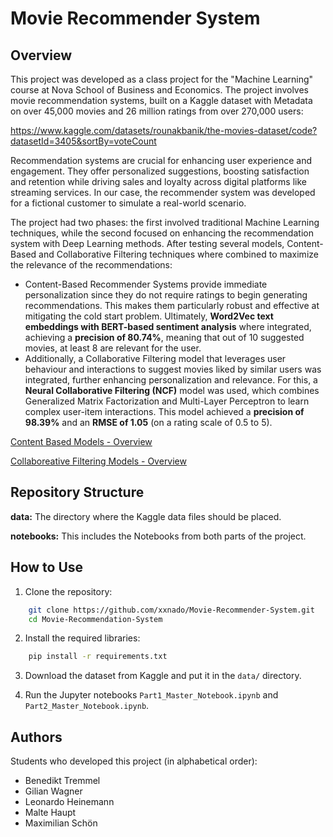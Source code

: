 # Movie Recommender System

## Overview
This project was developed as a class project for the "Machine Learning" course at Nova School of Business and Economics. The project involves movie recommendation systems, built on a Kaggle dataset with Metadata on over 45,000 movies and 26 million ratings from over 270,000 users:

https://www.kaggle.com/datasets/rounakbanik/the-movies-dataset/code?datasetId=3405&sortBy=voteCount

Recommendation systems are crucial for enhancing user experience and engagement. They offer personalized suggestions, boosting satisfaction and retention while driving sales and loyalty across digital platforms like streaming services. In our case, the recommender system was developed for a fictional customer to simulate a real-world scenario.

The project had two phases: the first involved traditional Machine Learning techniques, while the second focused on enhancing the recommendation system with Deep Learning methods. After testing several models, Content-Based and Collaborative Filtering techniques where combined to maximize the relevance of the recommendations:
- Content-Based Recommender Systems provide immediate personalization since they do not require ratings to begin generating recommendations. This makes them particularly robust and effective at mitigating the cold start problem. Ultimately, **Word2Vec text embeddings with BERT-based sentiment analysis** where integrated, achieving a **precision of 80.74%**, meaning that out of 10 suggested movies, at least 8 are relevant for the user.
- Additionally, a Collaborative Filtering model that leverages user behaviour and interactions to suggest movies liked by similar users was integrated, further enhancing personalization and relevance. For this, a **Neural Collaborative Filtering (NCF)** model was used, which combines Generalized Matrix Factorization and Multi-Layer Perceptron to learn complex user-item interactions. This model achieved a **precision of 98.39%** and an **RMSE of 1.05** (on a rating scale of 0.5 to 5).

[Content Based Models - Overview](additionalContent/Content_Based_Models_Overview.png)

[Collaboreative Filtering Models - Overview](additionalContent/Collaborative_Filtering_Models_Overview.png)

## Repository Structure
**data:**
The directory where the Kaggle data files should be placed.

**notebooks:**
This includes the Notebooks from both parts of the project.

## How to Use
1. Clone the repository:
```sh
    git clone https://github.com/xxnado/Movie-Recommender-System.git 
    cd Movie-Recommendation-System
```
2. Install the required libraries:
```sh
    pip install -r requirements.txt
```
3. Download the dataset from Kaggle and put it in the `data/` directory.

4. Run the Jupyter notebooks `Part1_Master_Notebook.ipynb` and `Part2_Master_Notebook.ipynb`.

## Authors
Students who developed this project (in alphabetical order):
- Benedikt Tremmel
- Gilian Wagner
- Leonardo Heinemann
- Malte Haupt
- Maximilian Schön
